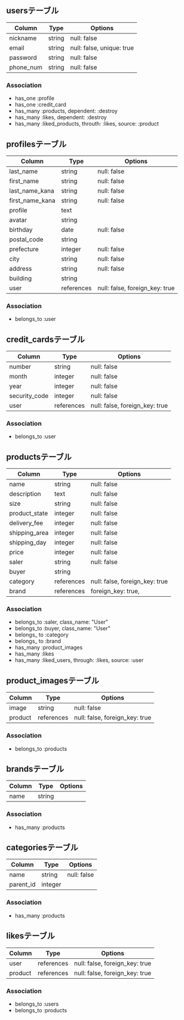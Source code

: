 ## usersテーブル

|Column|Type|Options|
|------|----|-------|
|nickname|string|null: false|
|email|string|null: false, unique: true|
|password|string|null: false|
|phone_num|string|null: false|

### Association
- has_one :profile
- has_one :credit_card
- has_many :products, dependent: :destroy
- has_many :likes, dependent: :destroy
- has_many :liked_products, throuth: :likes, source: :product


## profilesテーブル

|Column|Type|Options|
|------|----|-------|
|last_name|string|null: false|
|first_name|string|null: false|
|last_name_kana|string|null: false|
|first_name_kana|string|null: false|
|profile|text||
|avatar|string||
|birthday|date|null: false|
|postal_code|string||
|prefecture|integer|null: false|
|city|string|null: false|
|address|string|null: false|
|building|string||
|user|references|null: false, foreign_key: true|

### Association
- belongs_to :user


## credit_cardsテーブル

|Column|Type|Options|
|------|----|-------|
|number|string|null: false|
|month|integer|null: false|
|year|integer|null: false|
|security_code|integer|null: false|
|user|references|null: false, foreign_key: true|

### Association
- belongs_to :user

## productsテーブル

|Column|Type|Options|
|------|----|-------|
|name|string|null: false|
|description|text|null: false|
|size|string|null: false|
|product_state|integer|null: false|
|delivery_fee|integer|null: false|
|shipping_area|integer|null: false|
|shipping_day|integer|null: false|
|price|integer|null: false|
|saler|string|null: false|
|buyer|string||
|category|references|null: false, foreign_key: true|
|brand|references|foreign_key: true,|

### Association
- belongs_to :saler, class_name: "User"
- belongs_to :buyer, class_name: "User"
- belongs_ to :category
- belongs_ to :brand
- has_many :product_images
- has_many :likes
- has_many :liked_users, through: :likes, source: :user 

## product_imagesテーブル

|Column|Type|Options|
|------|----|-------|
|image|string|null: false|
|product|references|null: false, foreign_key: true|

### Association
- belongs_to :products

## brandsテーブル

|Column|Type|Options|
|------|----|-------|
|name|string||

### Association
- has_many :products

## categoriesテーブル

|Column|Type|Options|
|------|----|-------|
|name|string|null: false|
|parent_id|integer||

### Association
- has_many :products

## likesテーブル

|Column|Type|Options|
|------|----|-------|
|user|references|null: false, foreign_key: true|
|product|references|null: false, foreign_key: true|

### Association
- belongs_to :users
- belongs_to :products
